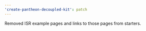 ```yaml
---
'create-pantheon-decoupled-kit': patch
---
```


Removed ISR example pages and links to those pages from starters.
